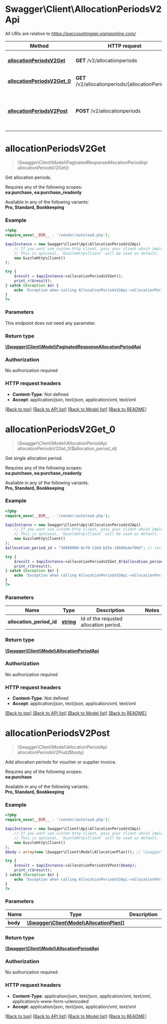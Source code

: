 # Swagger\Client\AllocationPeriodsV2Api

All URIs are relative to *https://eaccountingapi.vismaonline.com/*

Method | HTTP request | Description
------------- | ------------- | -------------
[**allocationPeriodsV2Get**](AllocationPeriodsV2Api.md#allocationperiodsv2get) | **GET** /v2/allocationperiods | Get allocation periods.
[**allocationPeriodsV2Get_0**](AllocationPeriodsV2Api.md#allocationperiodsv2get_0) | **GET** /v2/allocationperiods/{allocationPeriodId} | Get single allocation period.
[**allocationPeriodsV2Post**](AllocationPeriodsV2Api.md#allocationperiodsv2post) | **POST** /v2/allocationperiods | Add allocation periods for voucher or supplier invoice.

# **allocationPeriodsV2Get**
> \Swagger\Client\Model\PaginatedResponseAllocationPeriodApi allocationPeriodsV2Get()

Get allocation periods.

<p>Requires any of the following scopes: <br><b>ea:purchase, ea:purchase_readonly</b></p><p>Available in any of the following variants: <br><b>Pro, Standard, Bookkeeping</b></p>

### Example
```php
<?php
require_once(__DIR__ . '/vendor/autoload.php');

$apiInstance = new Swagger\Client\Api\AllocationPeriodsV2Api(
    // If you want use custom http client, pass your client which implements `GuzzleHttp\ClientInterface`.
    // This is optional, `GuzzleHttp\Client` will be used as default.
    new GuzzleHttp\Client()
);

try {
    $result = $apiInstance->allocationPeriodsV2Get();
    print_r($result);
} catch (Exception $e) {
    echo 'Exception when calling AllocationPeriodsV2Api->allocationPeriodsV2Get: ', $e->getMessage(), PHP_EOL;
}
?>
```

### Parameters
This endpoint does not need any parameter.

### Return type

[**\Swagger\Client\Model\PaginatedResponseAllocationPeriodApi**](../Model/PaginatedResponseAllocationPeriodApi.md)

### Authorization

No authorization required

### HTTP request headers

 - **Content-Type**: Not defined
 - **Accept**: application/json, text/json, application/xml, text/xml

[[Back to top]](#) [[Back to API list]](../../README.md#documentation-for-api-endpoints) [[Back to Model list]](../../README.md#documentation-for-models) [[Back to README]](../../README.md)

# **allocationPeriodsV2Get_0**
> \Swagger\Client\Model\AllocationPeriodApi allocationPeriodsV2Get_0($allocation_period_id)

Get single allocation period.

<p>Requires any of the following scopes: <br><b>ea:purchase, ea:purchase_readonly</b></p><p>Available in any of the following variants: <br><b>Pro, Standard, Bookkeeping</b></p>

### Example
```php
<?php
require_once(__DIR__ . '/vendor/autoload.php');

$apiInstance = new Swagger\Client\Api\AllocationPeriodsV2Api(
    // If you want use custom http client, pass your client which implements `GuzzleHttp\ClientInterface`.
    // This is optional, `GuzzleHttp\Client` will be used as default.
    new GuzzleHttp\Client()
);
$allocation_period_id = "38400000-8cf0-11bd-b23e-10b96e4ef00d"; // string | Id of the requsted allocation period.

try {
    $result = $apiInstance->allocationPeriodsV2Get_0($allocation_period_id);
    print_r($result);
} catch (Exception $e) {
    echo 'Exception when calling AllocationPeriodsV2Api->allocationPeriodsV2Get_0: ', $e->getMessage(), PHP_EOL;
}
?>
```

### Parameters

Name | Type | Description  | Notes
------------- | ------------- | ------------- | -------------
 **allocation_period_id** | [**string**](../Model/.md)| Id of the requsted allocation period. |

### Return type

[**\Swagger\Client\Model\AllocationPeriodApi**](../Model/AllocationPeriodApi.md)

### Authorization

No authorization required

### HTTP request headers

 - **Content-Type**: Not defined
 - **Accept**: application/json, text/json, application/xml, text/xml

[[Back to top]](#) [[Back to API list]](../../README.md#documentation-for-api-endpoints) [[Back to Model list]](../../README.md#documentation-for-models) [[Back to README]](../../README.md)

# **allocationPeriodsV2Post**
> \Swagger\Client\Model\AllocationPeriodApi allocationPeriodsV2Post($body)

Add allocation periods for voucher or supplier invoice.

<p>Requires any of the following scopes: <br><b>ea:purchase</b></p><p>Available in any of the following variants: <br><b>Pro, Standard, Bookkeeping</b></p>

### Example
```php
<?php
require_once(__DIR__ . '/vendor/autoload.php');

$apiInstance = new Swagger\Client\Api\AllocationPeriodsV2Api(
    // If you want use custom http client, pass your client which implements `GuzzleHttp\ClientInterface`.
    // This is optional, `GuzzleHttp\Client` will be used as default.
    new GuzzleHttp\Client()
);
$body = array(new \Swagger\Client\Model\AllocationPlan()); // \Swagger\Client\Model\AllocationPlan[] | 

try {
    $result = $apiInstance->allocationPeriodsV2Post($body);
    print_r($result);
} catch (Exception $e) {
    echo 'Exception when calling AllocationPeriodsV2Api->allocationPeriodsV2Post: ', $e->getMessage(), PHP_EOL;
}
?>
```

### Parameters

Name | Type | Description  | Notes
------------- | ------------- | ------------- | -------------
 **body** | [**\Swagger\Client\Model\AllocationPlan[]**](../Model/AllocationPlan.md)|  |

### Return type

[**\Swagger\Client\Model\AllocationPeriodApi**](../Model/AllocationPeriodApi.md)

### Authorization

No authorization required

### HTTP request headers

 - **Content-Type**: application/json, text/json, application/xml, text/xml, application/x-www-form-urlencoded
 - **Accept**: application/json, text/json, application/xml, text/xml

[[Back to top]](#) [[Back to API list]](../../README.md#documentation-for-api-endpoints) [[Back to Model list]](../../README.md#documentation-for-models) [[Back to README]](../../README.md)

